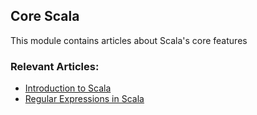 ## Core Scala

This module contains articles about Scala's core features

### Relevant Articles: 

- [Introduction to Scala](https://www.baeldung.com/scala-intro)
- [Regular Expressions in Scala](https://www.baeldung.com/scala/regular-expressions)
